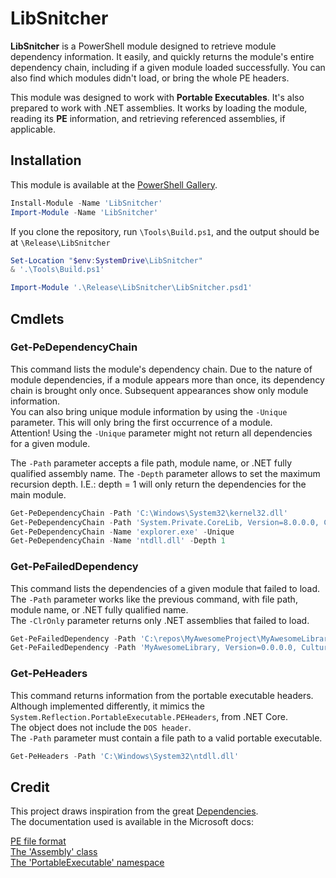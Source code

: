 # LibSnitcher

**LibSnitcher** is a PowerShell module designed to retrieve module dependency information.
It easily, and quickly returns the module's entire dependency chain, including if a given
module loaded successfully. You can also find which modules didn't load, or bring the whole PE headers.  
  
This module was designed to work with **Portable Executables**. It's also prepared to work with
.NET assemblies. It works by loading the module, reading its **PE** information, and retrieving
referenced assemblies, if applicable.  
  
## Installation

This module is available at the [PowerShell Gallery](https://www.powershellgallery.com/packages/WindowsUtils).

```powershell
Install-Module -Name 'LibSnitcher'
Import-Module -Name 'LibSnitcher'
```
  
If you clone the repository, run `\Tools\Build.ps1`, and the output should be at `\Release\LibSnitcher`

```powershell
Set-Location "$env:SystemDrive\LibSnitcher"
& '.\Tools\Build.ps1'

Import-Module '.\Release\LibSnitcher\LibSnitcher.psd1'
```

## Cmdlets

### Get-PeDependencyChain

This command lists the module's dependency chain. Due to the nature of module dependencies, if a module
appears more than once, its dependency chain is brought only once. Subsequent appearances show only
module information.  
You can also bring unique module information by using the `-Unique` parameter. This will only bring
the first occurrence of a module.  
Attention! Using the `-Unique` parameter might not return all dependencies for a given module.  
  
The `-Path` parameter accepts a file path, module name, or .NET fully qualified assembly name.
The `-Depth` parameter allows to set the maximum recursion depth. I.E.: depth = 1 will only
return the dependencies for the main module.

```powershell
Get-PeDependencyChain -Path 'C:\Windows\System32\kernel32.dll'
Get-PeDependencyChain -Path 'System.Private.CoreLib, Version=8.0.0.0, Culture=neutral'
Get-PeDependencyChain -Name 'explorer.exe' -Unique
Get-PeDependencyChain -Name 'ntdll.dll' -Depth 1
```

### Get-PeFailedDependency

This command lists the dependencies of a given module that failed to load. The `-Path` parameter works
like the previous command, with file path, module name, or .NET fully qualified name.  
The `-ClrOnly` parameter returns only .NET assemblies that failed to load.  

```powershell
Get-PeFailedDependency -Path 'C:\repos\MyAwesomeProject\MyAwesomeLibrary.dll'
Get-PeFailedDependency -Path 'MyAwesomeLibrary, Version=0.0.0.0, Culture=neutral' -ClrOnly
```

### Get-PeHeaders

This command returns information from the portable executable headers. Although implemented
differently, it mimics the `System.Reflection.PortableExecutable.PEHeaders`, from .NET Core.  
The object does not include the `DOS header`.  
The `-Path` parameter must contain a file path to a valid portable executable.  

```powershell
Get-PeHeaders -Path 'C:\Windows\System32\ntdll.dll'
```
  
## Credit
  
This project draws inspiration from the great [Dependencies][01].  
The documentation used is available in the Microsoft docs:  
  
[PE file format][02]  
[The 'Assembly' class][03]  
[The 'PortableExecutable' namespace][04]  

<!-- Link definition -->

[01]: https://github.com/lucasg/Dependencies
[02]: https://learn.microsoft.com/windows/win32/debug/pe-format
[03]: https://learn.microsoft.com/dotnet/api/system.reflection.assembly
[04]: https://learn.microsoft.com/en-us/dotnet/api/system.reflection.portableexecutable?view=net-7.0
